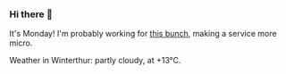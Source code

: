 ### Hi there :wave:

It's Monday! I'm probably working for [this bunch](https://github.com/kohofinancial), making a service more micro.

Weather in Winterthur: partly cloudy, at +13°C.
